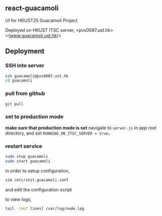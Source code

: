 ## react-guacamoli
UI for HKUST25 Guacamoli Project

Deployed on HKUST ITSC server, <pvs0087.ust.hk> <(www.guacamoli.ust.hk)>

## Deployment
### SSH into server
```sh
ssh guacamoli@pvs0087.ust.hk
cd guacamoli
```

### pull from github
```sh
git pull
```

### set to production mode
**make sure that production mode is set**
navigate to `server.js` in app root directory, and set
`RUNNING_ON_ITSC_SERVER = true;` 

### restart service
```sh
sudo stop guacamoli
sudo start guacamoli
```

in order to setup configuration,
```sh
vim /etc/init.guacamoli.conf
```
and edit the configuration script

to view logs,
```sh
tail -[#of lines] /var/log/node.log
```

